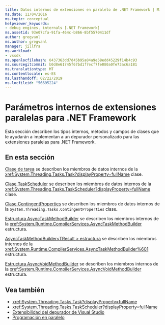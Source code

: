 ```yaml
---
title: Datos internos de extensiones en paralelo de .NET Framework | Microsoft Docs
ms.date: 11/04/2016
ms.topic: conceptual
helpviewer_keywords:
- debug engines, internals [.NET Framework]
ms.assetid: 93e07cfa-91fa-464c-b866-8bf5570411df
author: gregvanl
ms.author: gregvanl
manager: jillfra
ms.workload:
- vssdk
ms.openlocfilehash: 0437363dd7d45b95a04a9e58edd45229f14b4c93
ms.sourcegitcommit: b0d8e61745f67bd1f7ecf7fe080a0fe73ac6a181
ms.translationtype: MT
ms.contentlocale: es-ES
ms.lasthandoff: 02/22/2019
ms.locfileid: "56695224"
---
```

# <a name="parallel-extension-internals-for-the-net-framework"></a>Parámetros internos de extensiones paralelas para .NET Framework
Esta sección describen los tipos internos, métodos y campos de clases que le ayudarán a implementan a un depurador personalizado para las extensiones paralelas para .NET Framework.

## <a name="in-this-section"></a>En esta sección
 [Clase de tarea](../../extensibility/debugger/task-class-internal-members.md) se describen los miembros de datos internos de la <xref:System.Threading.Tasks.Task?displayProperty=fullName> clase.

 [Clase TaskScheduler](../../extensibility/debugger/taskscheduler-class-internal-members.md) se describen los miembros de datos internos de la <xref:System.Threading.Tasks.TaskScheduler?displayProperty=fullName> clase.

 [Clase ContingentProperties](../../extensibility/debugger/contingentproperties-class-internal-members.md) se describen los miembros de datos internos de la `System.Threading.Tasks.ContingentProperties` clase.

 [Estructura AsyncTaskMethodBuilder](../../extensibility/debugger/asynctaskmethodbuilder-structure-internal-members.md) se describen los miembros internos de la <xref:System.Runtime.CompilerServices.AsyncTaskMethodBuilder> estructura.

 [AsyncTaskMethodBuilder\<TResult > estructura](../../extensibility/debugger/asynctaskmethodbuilder-tresult-structure-internal-members.md) se describen los miembros internos de la <xref:System.Runtime.CompilerServices.AsyncTaskMethodBuilder%601> estructura.

 [Estructura AsyncVoidMethodBuilder](../../extensibility/debugger/asyncvoidmethodbuilder-structure-internal-members.md) se describen los miembros internos de la <xref:System.Runtime.CompilerServices.AsyncVoidMethodBuilder> estructura.

## <a name="see-also"></a>Vea también
- <xref:System.Threading.Tasks.Task?displayProperty=fullName>
- <xref:System.Threading.Tasks.TaskScheduler?displayProperty=fullName>
- [Extensibilidad del depurador de Visual Studio](../../extensibility/debugger/visual-studio-debugger-extensibility.md)
- [Programación en paralelo](/dotnet/standard/parallel-programming/index)